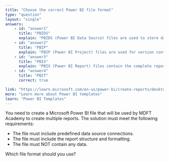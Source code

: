 ```yaml
---
title: "Choose the correct Power BI file format"
type: "question"
layout: "single"
answers:
    - id: "answer1"
      title: "PBIDS"
      explain: "PBIDS (Power BI Data Source) files are used to store data source connection information only, not report structure or formatting."
    - id: "answer2"
      title: "PBIP"
      explain: "PBIP (Power BI Project) files are used for version control and collaboration, not for storing report templates."
    - id: "answer3"
      title: "PBIX"
      explain: "PBIX (Power BI Report) files contain the complete report including data, which is not desired in this scenario."
    - id: "answer4"
      title: "PBIT"
      correct: true

link: "https://learn.microsoft.com/en-us/power-bi/create-reports/desktop-templates"
more: "Learn more about Power BI templates"
learn: "Power BI Templates"
---
```


You need to create a Microsoft Power BI file that will be used by MDFT Academy to create multiple reports. The solution must meet the following requirements:

- The file must include predefined data source connections.
- The file must include the report structure and formatting.
- The file must NOT contain any data.

Which file format should you use?
